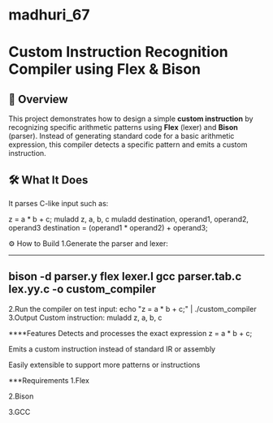 # madhuri_67
# Custom Instruction Recognition Compiler using Flex & Bison

## 📌 Overview

This project demonstrates how to design a simple **custom instruction** by recognizing specific arithmetic patterns using **Flex** (lexer) and **Bison** (parser). Instead of generating standard code for a basic arithmetic expression, this compiler detects a specific pattern and emits a custom instruction.

## 🛠️ What It Does

It parses C-like input such as:

z = a * b + c;
muladd z, a, b, c
muladd destination, operand1, operand2, operand3
destination = (operand1 * operand2) + operand3;


⚙️ How to Build
1.Generate the parser and lexer:

---
bison -d parser.y
flex lexer.l
gcc parser.tab.c lex.yy.c -o custom_compiler
---
2.Run the compiler on test input:
echo "z = a * b + c;" | ./custom_compiler
3.Output
Custom instruction: muladd z, a, b, c

****Features
Detects and processes the exact expression z = a * b + c;

Emits a custom instruction instead of standard IR or assembly

Easily extensible to support more patterns or instructions

***Requirements
1.Flex

2.Bison

3.GCC

